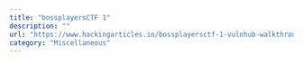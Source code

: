 ```yaml
---
title: "bossplayersCTF 1"
description: ""
url: "https://www.hackingarticles.in/bossplayersctf-1-vulnhub-walkthrough/"
category: "Miscellaneous"
---
```

